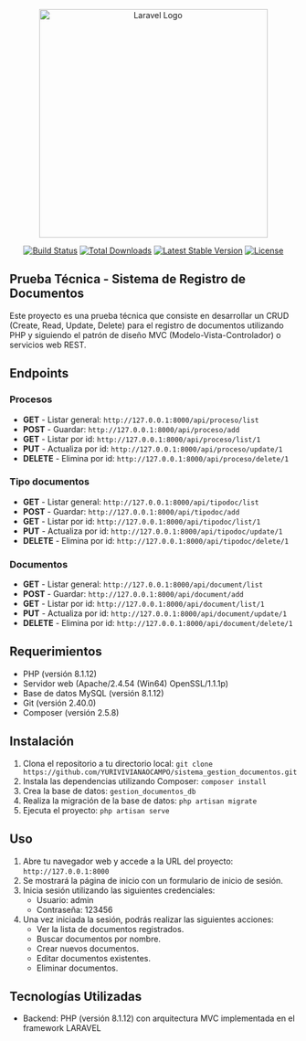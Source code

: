 <p align="center"><a href="https://laravel.com" target="_blank"><img src="https://raw.githubusercontent.com/laravel/art/master/logo-lockup/5%20SVG/2%20CMYK/1%20Full%20Color/laravel-logolockup-cmyk-red.svg" width="400" alt="Laravel Logo"></a></p>

<p align="center">
<a href="https://github.com/laravel/framework/actions"><img src="https://github.com/laravel/framework/workflows/tests/badge.svg" alt="Build Status"></a>
<a href="https://packagist.org/packages/laravel/framework"><img src="https://img.shields.io/packagist/dt/laravel/framework" alt="Total Downloads"></a>
<a href="https://packagist.org/packages/laravel/framework"><img src="https://img.shields.io/packagist/v/laravel/framework" alt="Latest Stable Version"></a>
<a href="https://packagist.org/packages/laravel/framework"><img src="https://img.shields.io/packagist/l/laravel/framework" alt="License"></a>
</p>

## Prueba Técnica - Sistema de Registro de Documentos

Este proyecto es una prueba técnica que consiste en desarrollar un CRUD (Create, Read, Update, Delete) para el registro de documentos utilizando PHP y siguiendo el patrón de diseño MVC (Modelo-Vista-Controlador) o servicios web REST. 

## Endpoints

### Procesos
- **GET** - Listar general: `http://127.0.0.1:8000/api/proceso/list`
- **POST** - Guardar: `http://127.0.0.1:8000/api/proceso/add`
- **GET** - Listar por id: `http://127.0.0.1:8000/api/proceso/list/1`
- **PUT** - Actualiza por id: `http://127.0.0.1:8000/api/proceso/update/1`
- **DELETE** - Elimina por id: `http://127.0.0.1:8000/api/proceso/delete/1`

### Tipo documentos
- **GET** - Listar general: `http://127.0.0.1:8000/api/tipodoc/list`
- **POST** - Guardar: `http://127.0.0.1:8000/api/tipodoc/add`
- **GET** - Listar por id: `http://127.0.0.1:8000/api/tipodoc/list/1`
- **PUT** - Actualiza por id: `http://127.0.0.1:8000/api/tipodoc/update/1`
- **DELETE** - Elimina por id: `http://127.0.0.1:8000/api/tipodoc/delete/1`

### Documentos
- **GET** - Listar general: `http://127.0.0.1:8000/api/document/list`
- **POST** - Guardar: `http://127.0.0.1:8000/api/document/add`
- **GET** - Listar por id: `http://127.0.0.1:8000/api/document/list/1`
- **PUT** - Actualiza por id: `http://127.0.0.1:8000/api/document/update/1`
- **DELETE** - Elimina por id: `http://127.0.0.1:8000/api/document/delete/1`


## Requerimientos

- PHP (versión 8.1.12)
- Servidor web (Apache/2.4.54 (Win64) OpenSSL/1.1.1p)
- Base de datos MySQL (versión 8.1.12)
- Git (versión 2.40.0)
- Composer (versión 2.5.8)

## Instalación

1. Clona el repositorio a tu directorio local: `git clone https://github.com/YURIVIVIANAOCAMPO/sistema_gestion_documentos.git`
2. Instala las dependencias utilizando Composer: `composer install`
3. Crea la base de datos: `gestion_documentos_db`
4. Realiza la migración de la base de datos: `php artisan migrate`
5. Ejecuta el proyecto: `php artisan serve`

## Uso

1. Abre tu navegador web y accede a la URL del proyecto: `http://127.0.0.1:8000`
2. Se mostrará la página de inicio con un formulario de inicio de sesión.
3. Inicia sesión utilizando las siguientes credenciales:
   - Usuario: admin
   - Contraseña: 123456
4. Una vez iniciada la sesión, podrás realizar las siguientes acciones:
   - Ver la lista de documentos registrados.
   - Buscar documentos por nombre.
   - Crear nuevos documentos.
   - Editar documentos existentes.
   - Eliminar documentos.

## Tecnologías Utilizadas

- Backend: PHP (versión 8.1.12) con arquitectura MVC implementada en el framework LARAVEL







